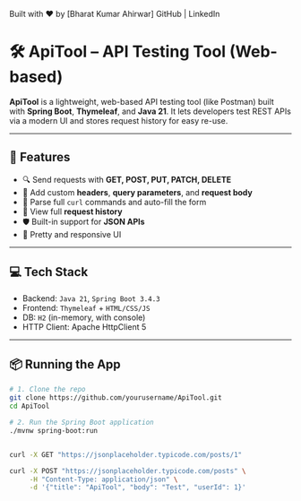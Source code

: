 Built with ❤️ by [Bharat Kumar Ahirwar]
GitHub | LinkedIn
# 🛠️ ApiTool – API Testing Tool (Web-based)

**ApiTool** is a lightweight, web-based API testing tool (like Postman) built with **Spring Boot**, **Thymeleaf**, and **Java 21**. It lets developers test REST APIs via a modern UI and stores request history for easy re-use.

---

## 🚀 Features

- 🔍 Send requests with **GET, POST, PUT, PATCH, DELETE**
- 🧾 Add custom **headers**, **query parameters**, and **request body**
- 💬 Parse full `curl` commands and auto-fill the form
- 📜 View full **request history**
- 🛡️ Built-in support for **JSON APIs**
- 🎨 Pretty and responsive UI

---

## 💻 Tech Stack

- Backend: `Java 21`, `Spring Boot 3.4.3`
- Frontend: `Thymeleaf` + `HTML/CSS/JS`
- DB: `H2` (in-memory, with console)
- HTTP Client: Apache HttpClient 5

---

## 📦 Running the App

```bash
# 1. Clone the repo
git clone https://github.com/yourusername/ApiTool.git
cd ApiTool

# 2. Run the Spring Boot application
./mvnw spring-boot:run


curl -X GET "https://jsonplaceholder.typicode.com/posts/1"

curl -X POST "https://jsonplaceholder.typicode.com/posts" \
     -H "Content-Type: application/json" \
     -d '{"title": "ApiTool", "body": "Test", "userId": 1}'


